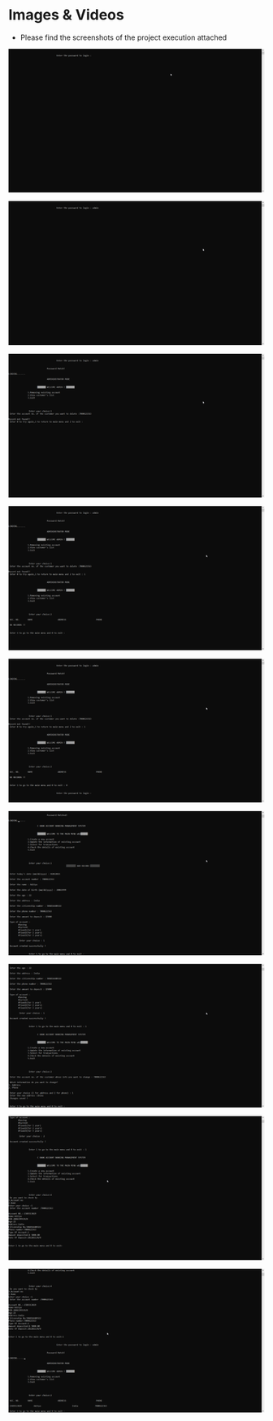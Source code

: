 # Images & Videos

* Please find the screenshots of the project execution attached

![](https://github.com/AdityaGautam05/LTTS-C-MiniProject/blob/main/images/2021-04-16%2014_39_34-C__Users_gauta_Desktop_LTTS_C_Project_CBank_3_Implementation_build_CBank.exe.png)

![](https://github.com/AdityaGautam05/LTTS-C-MiniProject/blob/main/images/2021-04-16%2014_39_50-C__Users_gauta_Desktop_LTTS_C_Project_CBank_3_Implementation_build_CBank.exe.png)

![](https://github.com/AdityaGautam05/LTTS-C-MiniProject/blob/main/images/2021-04-16%2014_40_18-C__Users_gauta_Desktop_LTTS_C_Project_CBank_3_Implementation_build_CBank.exe.png)

![](https://github.com/AdityaGautam05/LTTS-C-MiniProject/blob/main/images/2021-04-16%2014_40_32-C__Users_gauta_Desktop_LTTS_C_Project_CBank_3_Implementation_build_CBank.exe.png)

![](https://github.com/AdityaGautam05/LTTS-C-MiniProject/blob/main/images/2021-04-16%2014_40_43-C__Users_gauta_Desktop_LTTS_C_Project_CBank_3_Implementation_build_CBank.exe.png)

![](https://github.com/AdityaGautam05/LTTS-C-MiniProject/blob/main/images/2021-04-16%2014_41_42-C__Users_gauta_Desktop_LTTS_C_Project_CBank_3_Implementation_build_CBank.exe.png)

![](https://github.com/AdityaGautam05/LTTS-C-MiniProject/blob/main/images/2021-04-16%2014_42_04-C__Users_gauta_Desktop_LTTS_C_Project_CBank_3_Implementation_build_CBank.exe.png)

![](https://github.com/AdityaGautam05/LTTS-C-MiniProject/blob/main/images/2021-04-16%2014_48_38-C__Users_gauta_Desktop_LTTS_C_Project_CBank_3_Implementation_a.exe.png)

![](https://github.com/AdityaGautam05/LTTS-C-MiniProject/blob/main/images/2021-04-16%2014_49_50-C__Users_gauta_Desktop_LTTS_C_Project_CBank_3_Implementation_a.exe.png)
